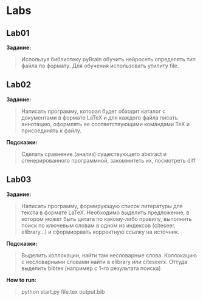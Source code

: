 # Labs
## Lab01
**Задание:**
> Используя библиотеку pyBrain обучить нейросеть определять тип файла по формату.
> Для обучения использовать утилиту file.

## Lab02
**Задание:**
> Написать программу, которая будет обходит каталог с документами в формате
> LaTeX и для каждого файла писать аннотацию, оформлять ее соответствующими командами TeX и присоединять к файлу.

**Подсказки:**
> Сделать сравнение (анализ) существующего abstract и сгенерированного программной, закоммитеть их, посмотреть diff

## Lab03
**Задание:**
> Написать программу, формирующую список литературы для текста в формате LaTeX. 
> Необходимо выделить предложение, в котором может быть цитата по какому-либо правилу, выполнить поиск по ключевым словам в одном из индексов (citeseer, elibrary...) и сформиорвать корректную ссылку
на источник.

**Подсказки:**
> Выделить коллокации, найти там несловарные слова. Коллокацию с несловарными словами найти в elibrary или citeseerx. Оттуда выделить bibtex (например с 1-го результата поиска)

**How to run:**
>  python start.py file.tex output.bib